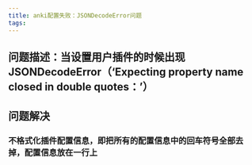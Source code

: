 ```yaml
---
title: anki配置失败：JSONDecodeError问题
tags:
---
```


## 问题描述：当设置用户插件的时候出现JSONDecodeError（‘Expecting property name closed in double quotes：’）
## 问题解决
### 不格式化插件配置信息，即把所有的配置信息中的回车符号全部去掉，配置信息放在一行上
###
